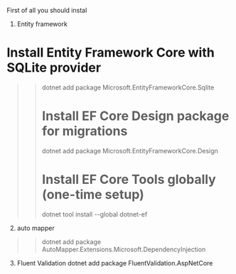 First of all you should instal
1. Entity framework 
# Install Entity Framework Core with SQLite provider
>> dotnet add package Microsoft.EntityFrameworkCore.Sqlite
>> 
>> # Install EF Core Design package for migrations
>> dotnet add package Microsoft.EntityFrameworkCore.Design
>> 
>> # Install EF Core Tools globally (one-time setup)
>> dotnet tool install --global dotnet-ef

2. auto mapper 
>> dotnet add package AutoMapper.Extensions.Microsoft.DependencyInjection

3. Fluent Validation
dotnet add package FluentValidation.AspNetCore